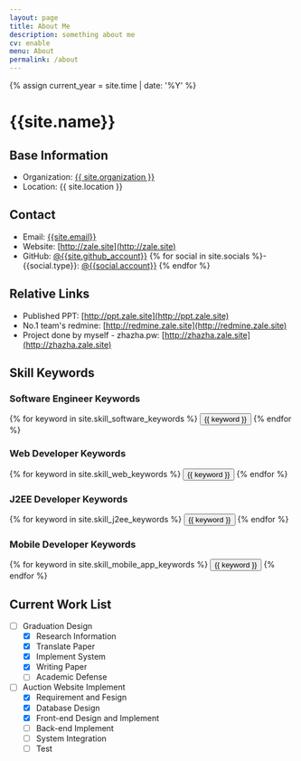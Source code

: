 ```yaml
---
layout: page
title: About Me
description: something about me
cv: enable
menu: About
permalink: /about
---
```

{% assign current_year = site.time | date: '%Y' %}

# {{site.name}}

## Base Information


- Organization: [{{ site.organization }}]({{organization_url}})
- Location: {{ site.location }}

## Contact

- Email: [{{site.email}}](mailto://{{site.email}})
- Website: [http://zale.site](http://zale.site)
- GitHub: [@{{site.github_account}}](https://github.com/{{site.github_account}})
{% for social in site.socials %}- {{social.type}}: [@{{social.account}}]({{social.home}})
{% endfor %}

## Relative Links

- Published PPT: [http://ppt.zale.site](http://ppt.zale.site)
- No.1 team's redmine: [http://redmine.zale.site](http://redmine.zale.site)
- Project done by myself - zhazha.pw: [http://zhazha.zale.site](http://zhazha.zale.site)
 


## Skill Keywords

### Software Engineer Keywords
<div class="btn-inline">
    {% for keyword in site.skill_software_keywords %}
    <button class="btn btn-outline" type="button">{{ keyword }}</button>
    {% endfor %}
</div>

### Web Developer Keywords
<div class="btn-inline">
    {% for keyword in site.skill_web_keywords %}
    <button class="btn btn-outline" type="button">{{ keyword }}</button>
    {% endfor %}
</div>

### J2EE Developer Keywords
<div class="btn-inline">
    {% for keyword in site.skill_j2ee_keywords %}
    <button class="btn btn-outline" type="button">{{ keyword }}</button>
    {% endfor %}
</div>

### Mobile Developer Keywords
<div class="btn-inline">
    {% for keyword in site.skill_mobile_app_keywords %}
    <button class="btn btn-outline" type="button">{{ keyword }}</button>
    {% endfor %}
</div>

## Current Work List

- [ ] Graduation Design
    - [x] Research Information 
    - [x] Translate Paper
    - [x] Implement System
    - [x] Writing Paper
    - [ ] Academic Defense

- [ ] Auction Website Implement
    - [x] Requirement and Fesign 
    - [x] Database Design
    - [x] Front-end Design and Implement
    - [ ] Back-end Implement
    - [ ] System Integration
    - [ ] Test
